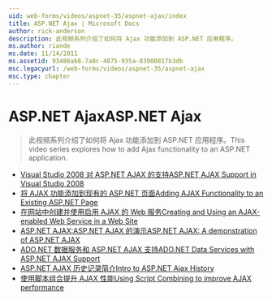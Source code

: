 ```yaml
---
uid: web-forms/videos/aspnet-35/aspnet-ajax/index
title: ASP.NET Ajax | Microsoft Docs
author: rick-anderson
description: 此视频系列介绍了如何将 Ajax 功能添加到 ASP.NET 应用程序。
ms.author: riande
ms.date: 11/14/2011
ms.assetid: 93486ab8-7a8c-4075-935a-83900817b3db
msc.legacyurl: /web-forms/videos/aspnet-35/aspnet-ajax
msc.type: chapter
---
```

<a name="aspnet-ajax"></a><span data-ttu-id="3e254-103">ASP.NET Ajax</span><span class="sxs-lookup"><span data-stu-id="3e254-103">ASP.NET Ajax</span></span>
====================
> <span data-ttu-id="3e254-104">此视频系列介绍了如何将 Ajax 功能添加到 ASP.NET 应用程序。</span><span class="sxs-lookup"><span data-stu-id="3e254-104">This video series explores how to add Ajax functionality to an ASP.NET application.</span></span>


- [<span data-ttu-id="3e254-105">Visual Studio 2008 对 ASP.NET AJAX 的支持</span><span class="sxs-lookup"><span data-stu-id="3e254-105">ASP.NET AJAX Support in Visual Studio 2008</span></span>](aspnet-ajax-support-in-visual-studio-2008.md)
- [<span data-ttu-id="3e254-106">将 AJAX 功能添加到现有的 ASP.NET 页面</span><span class="sxs-lookup"><span data-stu-id="3e254-106">Adding AJAX Functionality to an Existing ASP.NET Page</span></span>](adding-ajax-functionality-to-an-existing-aspnet-page.md)
- [<span data-ttu-id="3e254-107">在网站中创建并使用启用 AJAX 的 Web 服务</span><span class="sxs-lookup"><span data-stu-id="3e254-107">Creating and Using an AJAX-enabled Web Service in a Web Site</span></span>](creating-and-using-an-ajax-enabled-web-service-in-a-web-site.md)
- [<span data-ttu-id="3e254-108">ASP.NET AJAX:ASP.NET AJAX 的演示</span><span class="sxs-lookup"><span data-stu-id="3e254-108">ASP.NET AJAX: A demonstration of ASP.NET AJAX</span></span>](aspnet-ajax-a-demonstration-of-aspnet-ajax.md)
- [<span data-ttu-id="3e254-109">ADO.NET 数据服务和 ASP.NET AJAX 支持</span><span class="sxs-lookup"><span data-stu-id="3e254-109">ADO.NET Data Services with ASP.NET AJAX Support</span></span>](adonet-data-services-with-aspnet-ajax-support.md)
- [<span data-ttu-id="3e254-110">ASP.NET AJAX 历史记录简介</span><span class="sxs-lookup"><span data-stu-id="3e254-110">Intro to ASP.NET Ajax History</span></span>](introduction-to-aspnet-ajax-history.md)
- [<span data-ttu-id="3e254-111">使用脚本组合提升 AJAX 性能</span><span class="sxs-lookup"><span data-stu-id="3e254-111">Using Script Combining to improve AJAX performance</span></span>](using-script-combining-to-improve-ajax-performance.md)
